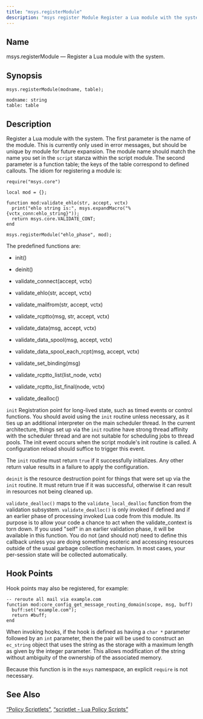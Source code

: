 ```yaml
---
title: "msys.registerModule"
description: "msys register Module Register a Lua module with the system msys register Module modname table Register a Lua module with the system The first parameter is the name of the module This is currently only used in error messages but should be unique by module for future expansion The module..."
---
```


<a name="lua.ref.msys.registerModule"></a> 
## Name

msys.registerModule — Register a Lua module with the system.

<a name="idp16268800"></a> 
## Synopsis

`msys.registerModule(modname, table);`

```
modname: string
table: table
```
<a name="idp16271792"></a> 
## Description

Register a Lua module with the system. The first parameter is the name of the module. This is currently only used in error messages, but should be unique by module for future expansion. The module name should match the name you set in the `script` stanza within the script module. The second parameter is a function table; the keys of the table correspond to defined callouts. The idiom for registering a module is:

```
require("msys.core")

local mod = {};

function mod:validate_ehlo(str, accept, vctx)
  print("ehlo string is:", msys.expandMacro("%{vctx_conn:ehlo_string}"));
  return msys.core.VALIDATE_CONT;
end

msys.registerModule("ehlo_phase", mod);
```

The predefined functions are:

*   init()

*   deinit()

*   validate_connect(accept, vctx)

*   validate_ehlo(str, accept, vctx)

*   validate_mailfrom(str, accept, vctx)

*   validate_rcptto(msg, str, accept, vctx)

*   validate_data(msg, accept, vctx)

*   validate_data_spool(msg, accept, vctx)

*   validate_data_spool_each_rcpt(msg, accept, vctx)

*   validate_set_binding(msg)

*   validate_rcptto_list(list_node, vctx)

*   validate_rcptto_list_final(node, vctx)

*   validate_dealloc()

`init` Registration point for long-lived state, such as timed events or control functions. You should avoid using the `init` routine unless necessary, as it ties up an additional interpreter on the main scheduler thread. In the current architecture, things set up via the `init` routine have strong thread affinity with the scheduler thread and are not suitable for scheduling jobs to thread pools. The init event occurs when the script module's init routine is called. A configuration reload should suffice to trigger this event.

The `init` routine must return `true` if it successfully initializes. Any other return value results in a failure to apply the configuration.

`deinit` is the resource destruction point for things that were set up via the `init` routine. It must return true if it was successful, otherwise it can result in resources not being cleaned up.

`validate_dealloc()` maps to the `validate_local_dealloc` function from the validation subsystem. `validate_dealloc()` is only invoked if defined and if an earlier phase of processing invoked Lua code from this module. Its purpose is to allow your code a chance to act when the validate_context is torn down. If you used "self" in an earlier validation phase, it will be available in this function. You do not (and should not) need to define this callback unless you are doing something esoteric and accessing resources outside of the usual garbage collection mechanism. In most cases, your per-session state will be collected automatically.

## <a name="idp16295968"></a> Hook Points

Hook points may also be registered, for example:

```
-- reroute all mail via example.com
function mod:core_config_get_message_routing_domain(scope, msg, buff)
  buff:set("example.com");
  return #buff;
end
```

When invoking hooks, if the hook is defined as having a `char *` parameter followed by an `int` parameter, then the pair will be used to construct an `ec_string` object that uses the string as the storage with a maximum length as given by the integer parameter. This allows modification of the string without ambiguity of the ownership of the associated memory.

Because this function is in the `msys` namespace, an explicit `require` is not necessary.

<a name="idp16301424"></a> 
## See Also

[“Policy Scriptlets”](/momentum/4/4-implementing-policy-scriptlets), [“scriptlet - Lua Policy Scripts”](/momentum/4/modules/scriptlet)